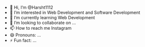 - 👋 Hi, I’m @Harsht1112
- 👀 I’m interested in Web Development and Software Development
- 🌱 I’m currently learning Web Development
- 💞️ I’m looking to collaborate on ...
- 📫 How to reach me Instagram
- 😄 Pronouns: ...
- ⚡ Fun fact: ...

<!---
Harsht1112/Harsht1112 is a ✨ special ✨ repository because its `README.md` (this file) appears on your GitHub profile.
You can click the Preview link to take a look at your changes.
--->
